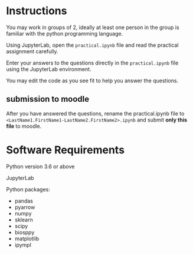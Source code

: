 # Instructions

You may work in groups of 2, ideally at least one person in the group is familiar with the python programming language.

Using JupyterLab, open the `practical.ipynb` file and read the practical assignment carefully.

Enter your answers to the questions directly in the `practical.ipynb` file using the JupyterLab environment.

You may edit the code as you see fit to help you answer the questions. 

## submission to moodle
After you have answered the questions, rename the practical.ipynb file to `<LastName1.FirstName1-LastName2.FirstName2>.ipynb` and submit **only this file** to moodle.

# Software Requirements

Python version 3.6 or above

JupyterLab

Python packages:
- pandas
- pyarrow
- numpy
- sklearn
- scipy
- biosppy
- matplotlib
- ipympl
